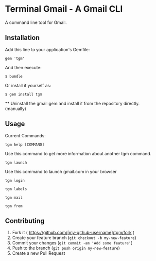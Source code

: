 # Terminal Gmail - A Gmail CLI

A command line tool for Gmail. 

## Installation

Add this line to your application's Gemfile:

    gem 'tgm'

And then execute:

    $ bundle

Or install it yourself as:

    $ gem install tgm

** Uninstall the gmail gem and install it from the repository directly. (manually) 

## Usage

Current Commands:

	tgm help [COMMAND]
	
Use this command to get more information about another tgm command.

	tgm launch
	
Use this command to launch gmail.com in your browser

	tgm login

	tgm labels

	tgm mail

	tgm from 




## Contributing

1. Fork it ( https://github.com/[my-github-username]/tgm/fork )
2. Create your feature branch (`git checkout -b my-new-feature`)
3. Commit your changes (`git commit -am 'Add some feature'`)
4. Push to the branch (`git push origin my-new-feature`)
5. Create a new Pull Request
